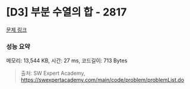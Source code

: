 # [D3] 부분 수열의 합 - 2817 

[문제 링크](https://swexpertacademy.com/main/code/problem/problemDetail.do?contestProbId=AV7IzvG6EksDFAXB) 

### 성능 요약

메모리: 13,544 KB, 시간: 27 ms, 코드길이: 713 Bytes



> 출처: SW Expert Academy, https://swexpertacademy.com/main/code/problem/problemList.do
